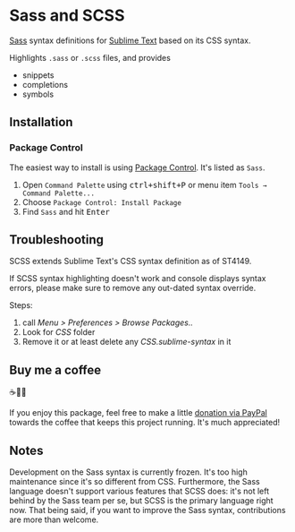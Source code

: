 # Sass and SCSS

[Sass](https://sass-lang.com) syntax definitions for [Sublime Text](https://www.sublimetext.com) based on its CSS syntax.

Highlights `.sass` or `.scss` files, and provides

- snippets
- completions
- symbols

## Installation

### Package Control

The easiest way to install is using [Package Control](https://packagecontrol.io). It's listed as `Sass`.

1. Open `Command Palette` using <kbd>ctrl+shift+P</kbd> or menu item `Tools → Command Palette...`
2. Choose `Package Control: Install Package`
3. Find `Sass` and hit <kbd>Enter</kbd>

## Troubleshooting

SCSS extends Sublime Text's CSS syntax definition as of ST4149.

If SCSS syntax highlighting doesn't work and console displays syntax errors, please make sure to remove any out-dated syntax override.

Steps:

1. call _Menu > Preferences > Browse Packages.._
2. Look for _CSS_ folder
3. Remove it or at least delete any _CSS.sublime-syntax_ in it

## Buy me a coffee

☕️👌🏻

If you enjoy this package, feel free to make a little [donation via PayPal](https://paypal.me/koenlageveen) towards the coffee that keeps this project running. It's much appreciated!

## Notes

Development on the Sass syntax is currently frozen. It's too high maintenance since it's so different from CSS. Furthermore, the Sass language doesn't support various features that SCSS does: it's not left behind by the Sass team per se, but SCSS is the primary language right now. 
That being said, if you want to improve the Sass syntax, contributions are more than welcome.
